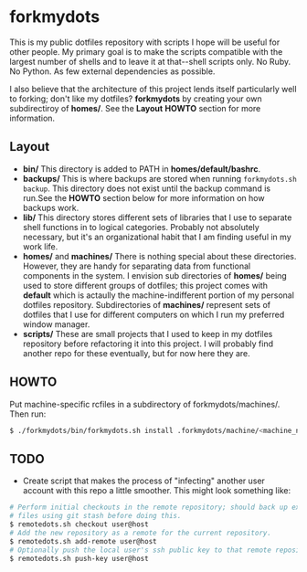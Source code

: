 # forkmydots
This is my public dotfiles repository with scripts I hope will be useful for
other people. My primary goal is to make the scripts compatible with the largest
number of shells and to leave it at that--shell scripts only. No Ruby. No
Python. As few external dependencies as possible.

I also believe that the architecture of this project lends itself particularly
well to forking; don't like my dotfiles? **forkmydots** by creating your own
subdirectiroy of **homes/**. See the **Layout** **HOWTO** section for more
information.

## Layout
 - **bin/** This directory is added to PATH in **homes/default/bashrc**.
 - **backups/** This is where backups are stored when running `forkmydots.sh
   backup`. This directory does not exist until the backup command is run.See
   the **HOWTO** section below for more information on how backups work.
 - **lib/** This directory stores different sets of libraries that I use to
   separate shell functions in to logical categories. Probably not absolutely
   necessary, but it's an organizational habit that I am finding useful in my
   work life.
 - **homes/** and **machines/** There is nothing special about these
   directories. However, they are handy for separating data from functional
   components in the system. I envision sub directories of **homes/** being used
   to store different groups of dotfiles; this project comes with **default**
   which is actaully the machine-indifferent portion of my personal dotfiles
   repository. Subdirectories of **machines/** represent sets of dotfiles that I
   use for different computers on which I run my preferred window manager.
 - **scripts/** These are small projects that I used to keep in my dotfiles
   repository before refactoring it into this project. I will probably find
   another repo for these eventually, but for now here they are.

## HOWTO 
Put machine-specific rcfiles in a subdirectory of forkmydots/machines/. Then
run:

```sh
$ ./forkmydots/bin/forkmydots.sh install .forkmydots/machine/<machine_name>
```
## TODO 
* Create script that makes the process of "infecting" another user account with
  this repo a little smoother. This might look something like:

```sh
# Perform initial checkouts in the remote repository; should back up existing
# files using git stash before doing this.
$ remotedots.sh checkout user@host  
# Add the new repository as a remote for the current repository.
$ remotedots.sh add-remote user@host  
# Optionally push the local user's ssh public key to that remote repository.
$ remotedots.sh push-key user@host  
```
